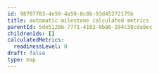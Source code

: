 ```yaml
---
id: 98707783-4e59-4a50-8c8b-93d45272175b
title: automatic milestone calculated metrics
parentId: 5de51286-7771-4102-9b86-194c38cda9ec
childrenIds: []
calculatedMetrics:
  readinessLevel: 0
draft: false
type: map
---
```


